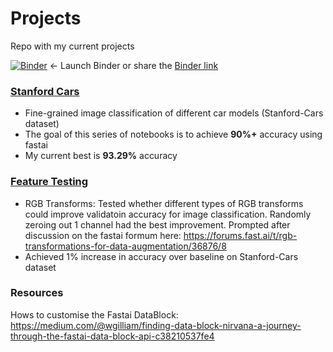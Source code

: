 # Projects
Repo with my current projects

[![Binder](https://mybinder.org/badge_logo.svg)](https://mybinder.org/v2/gh/morganmcg1/Projects/master)
  <- Launch Binder or share the [Binder link](https://mybinder.org/v2/gh/morganmcg1/Projects/master)

### [Stanford Cars](https://github.com/morganmcg1/Projects/tree/master/stanford-cars)
- Fine-grained image classification of different car models (Stanford-Cars dataset)
- The goal of this series of notebooks is to achieve **90%+** accuracy using fastai
- My current best is **93.29%** accuracy 

### [Feature Testing](https://github.com/morganmcg1/Projects/tree/master/feature-testing)
- RGB Transforms: Tested whether different types of RGB transforms could improve validatoin accuracy for image classification. Randomly zeroing out 1 channel had the best improvement. Prompted after discussion on the fastai formum here: https://forums.fast.ai/t/rgb-transformations-for-data-augmentation/36876/8
- Achieved 1% increase in accuracy over baseline on Stanford-Cars dataset 

### Resources
Hows to customise the Fastai DataBlock: https://medium.com/@wgilliam/finding-data-block-nirvana-a-journey-through-the-fastai-data-block-api-c38210537fe4
